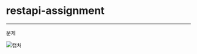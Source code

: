 <h1>restapi-assignment</h1>
<hr>
문제

![캡처](https://user-images.githubusercontent.com/66561524/115101552-26c4e400-9f80-11eb-84d8-3411b4f0cb72.PNG)


